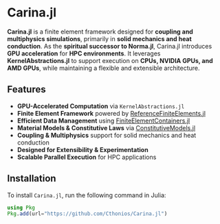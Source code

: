# Carina.jl

**Carina.jl** is a finite element framework designed for **coupling and multiphysics simulations**, primarily in **solid mechanics and heat conduction**. As the **spiritual successor to Norma.jl**, Carina.jl introduces **GPU acceleration** for **HPC environments**. It leverages **KernelAbstractions.jl** to support execution on **CPUs, NVIDIA GPUs, and AMD GPUs**, while maintaining a flexible and extensible architecture.

## Features
- **GPU-Accelerated Computation** via `KernelAbstractions.jl`
- **Finite Element Framework** powered by [ReferenceFiniteElements.jl](https://github.com/Cthonios/ReferenceFiniteElements.jl)
- **Efficient Data Management** using [FiniteElementContainers.jl](https://github.com/Cthonios/FiniteElementContainers.jl)
- **Material Models & Constitutive Laws** via [ConstitutiveModels.jl](https://github.com/Cthonios/ConstitutiveModels.jl)
- **Coupling & Multiphysics** support for solid mechanics and heat conduction
- **Designed for Extensibility & Experimentation**
- **Scalable Parallel Execution** for HPC applications

## Installation
To install `Carina.jl`, run the following command in Julia:

```julia
using Pkg
Pkg.add(url="https://github.com/Cthonios/Carina.jl")
